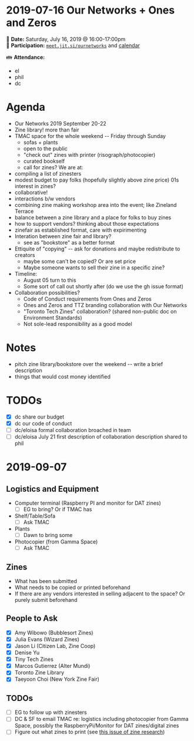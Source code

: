 #  2019-07-16 Our Networks + Ones and Zeros 

:date: **Date:** Saturday, July 16, 2019 @ 16:00-17:00pm  
:raising_hand: **Participation:** [`meet.jit.si/ournetworks`](https://meet.jit.si/ournetworks) and [calendar](https://calendar.google.com/calendar/embed?src=aers7atolh0uurlfmkoki9kikg%40group.calendar.google.com&ctz=America%2FToronto)  
 
:family: **Attendance:**
- el
- phil
- dc

# Agenda 

- Our Networks 2019 September 20-22
- Zine library! more than fair 
- TMAC space for the whole weekend -- Friday through Sunday
    - sofas + plants
    - open to the public
    - "check out" zines with printer (risograph/photocopier)
    - curated bookself
    - call for zines?
We are at:
- compiling a list of zinesters
- modest budget to pay folks (hopefully slightly above zine price)
01s interest in zines?
- collaborative! 
- interactions b/w vendors 
- combining zine making workshop area into the event; like Zineland Terrace
- balance between a zine library and a place for folks to buy zines
- how to support vendors? thinking about those expectations
- zinefair as established format, care with expirimenting
- Interation between zine fair and library?
    - see as "bookstore" as a better format
- Ettiquite of "copying" -- ask for donations and maybe redistribute to creators
    - maybe some can't be copied? Or are set price
    - Maybe someone wants to sell their zine in a specific zine?
- Timeline: 
    - August 05 turn to this
    - Some sort of call out shortly after (do we use the gh issue format)
- Collaboration possibilities?
    - Code of Conduct requirements from Ones and Zeros
    - Ones and Zeros and TTZ branding collaboration with Our Networks
    - "Toronto Tech Zines" collaboration? (shared non-public doc on Environment Standards)
    - Not sole-lead responsibility as a good model

# Notes 

- pitch zine library/bookstore over the weekend -- write a brief description 
- things that would cost money identified

# TODOs

- [x] dc share our budget
- [x] dc our code of conduct
- [ ] dc/eloisa formal collaboration broached in team
- [ ] dc/eloisa July 21 first description of collaboration description shared to phil 

#  2019-09-07 

## Logistics and Equipment
- Computer terminal (Raspberry PI and monitor for DAT zines)
    - [ ] EG to bring? Or if TMAC has
- Shelf/Table/Sofa
    - [ ] Ask TMAC
- Plants
    - [ ] Dawn to bring some
- Photocopier (from Gamma Space)
    - [ ] Ask TMAC

## Zines
- What has been submitted
- What needs to be copied or printed beforehand
- If there are any vendors interested in selling adjacent to the space? Or purely submit beforehand

## People to Ask
- [x] Amy Wibowo (Bubblesort Zines)
- [x] Julia Evans (Wizard Zines)
- [x] Jason Li (Citizen Lab, Zine Coop)
- [x] Denise Yu
- [x] Tiny Tech Zines
- [x] Marcos Gutierrez (Alter Mundi)
- [x] Toronto Zine Library
- [x] Taeyoon Choi (New York Zine Fair)

## TODOs
- [ ] EG to follow up with zinesters
- [ ] DC & SF to email TMAC re: logistics including photocopier from Gamma Space, possibly the RaspberryPi/Monitor for DAT zines/digital zines
- [ ] Figure out what zines to print (see [this issue of zine research](https://github.com/ournetworks/2019/issues/52))
